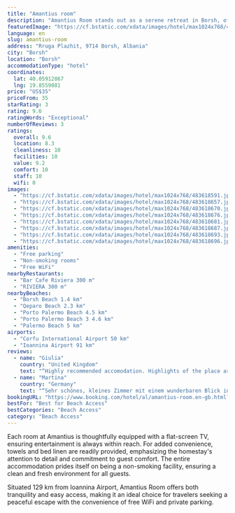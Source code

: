 ```yaml
---
title: "Amantius room"
description: "Amantius Room stands out as a serene retreat in Borsh, offering breathtaking sea views from its prime location just a short 2."
featuredImage: "https://cf.bstatic.com/xdata/images/hotel/max1024x768/483618591.jpg?k=07302a3286865e6878de258b3a4c7f75830fa26174bbe4c73b68146e33540a75&o=&hp=1"
language: en
slug: amantius-room
address: "Rruga Plazhit, 9714 Borsh, Albania"
city: "Borsh"
location: "Borsh"
accommodationType: "hotel"
coordinates:
  lat: 40.05912867
  lng: 19.8559881
price: "US$35"
priceFrom: 35
starRating: 3
rating: 9.6
ratingWords: "Exceptional"
numberOfReviews: 3
ratings:
  overall: 9.6
  location: 8.3
  cleanliness: 10
  facilities: 10
  value: 9.2
  comfort: 10
  staff: 10
  wifi: 0
images:
  - "https://cf.bstatic.com/xdata/images/hotel/max1024x768/483618591.jpg?k=07302a3286865e6878de258b3a4c7f75830fa26174bbe4c73b68146e33540a75&o=&hp=1"
  - "https://cf.bstatic.com/xdata/images/hotel/max1024x768/483618657.jpg?k=a2334b0e381525426c3cb0c1c3e687057b161b486d3225ce8a724f2a94e1337d&o=&hp=1"
  - "https://cf.bstatic.com/xdata/images/hotel/max1024x768/483618670.jpg?k=af97d45f63f9634c3a0a12946d311286a03b03452d69dda7c78a98b2f1ce8b4b&o=&hp=1"
  - "https://cf.bstatic.com/xdata/images/hotel/max1024x768/483618676.jpg?k=8367c15cf52268d4b483c7e35dd1731b6541c939c1444668c64fbafa03fd096a&o=&hp=1"
  - "https://cf.bstatic.com/xdata/images/hotel/max1024x768/483618681.jpg?k=bc1b22bd4cac8e6021c9e2b5d48b587b87c1b1ee648add40135a7f777f45128e&o=&hp=1"
  - "https://cf.bstatic.com/xdata/images/hotel/max1024x768/483618687.jpg?k=3bb9304ed782f9d2c860bfd57e8a01d0e52629e3795d35c90c80aaf69c7f40a4&o=&hp=1"
  - "https://cf.bstatic.com/xdata/images/hotel/max1024x768/483618693.jpg?k=1078a3f9b3bcc4c49bfc47bc6db81ad488a5d49ebc87e2633befa532bb7f69a0&o=&hp=1"
  - "https://cf.bstatic.com/xdata/images/hotel/max1024x768/483618696.jpg?k=31c02aae50e2d2d209fabe04411c10b53dbfe86db84b5cc8b528af7e7e7bfb19&o=&hp=1"
amenities:
  - "Free parking"
  - "Non-smoking rooms"
  - "Free WiFi"
nearbyRestaurants:
  - "Bar Cafe Riviera 300 m"
  - "RIVIERA 300 m"
nearbyBeaches:
  - "Borsh Beach 1.4 km"
  - "Qeparo Beach 2.3 km"
  - "Porto Palermo Beach 4.5 km"
  - "Porto Palermo Beach 3 4.6 km"
  - "Palermo Beach 5 km"
airports:
  - "Corfu International Airport 50 km"
  - "Ioannina Airport 91 km"
reviews:
  - name: "Giulia"
    country: "United Kingdom"
    text: "“Highly recommended accomodation. Highlights of the place are the power shower head and the balcony overlooking the mountains. Borsh beach is the closest beach, and it's stunning (both umbrella renting and free beach are available). What really...”"
  - name: "Martina"
    country: "Germany"
    text: "“Sehr schönes, kleines Zimmer mit einem wunderbaren Blick ins Grüne. Ein ruhiger Ort zum Ausruhen. Einkaufsmöglichkeiten und Strand fußläufig gut zu erreichen. Freundliche Vermieter.”"
bookingURL: "https://www.booking.com/hotel/al/amantius-room.en-gb.html?aid=8035640"
bestFor: "Best for Beach Access"
bestCategories: "Beach Access"
category: "Beach Access"
---
```


Each room at Amantius is thoughtfully equipped with a flat-screen TV, ensuring entertainment is always within reach. For added convenience, towels and bed linen are readily provided, emphasizing the homestay's attention to detail and commitment to guest comfort. The entire accommodation prides itself on being a non-smoking facility, ensuring a clean and fresh environment for all guests.

Situated 129 km from Ioannina Airport, Amantius Room offers both tranquility and easy access, making it an ideal choice for travelers seeking a peaceful escape with the convenience of free WiFi and private parking.